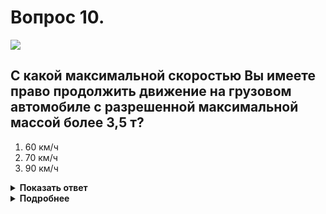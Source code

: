 # Вопрос 10.

![](https://s.drom.ru/i24228/pdd/tickets/2016/1543885418.jpg)

## С какой максимальной скоростью Вы имеете право продолжить движение на грузовом автомобиле с разрешенной максимальной массой более 3,5 т?

1. 60 км/ч
2. 70 км/ч
3. 90 км/ч

<details>
<summary><b>Показать ответ</b></summary>
Правильный ответ: 2
</details>
<details>
<summary><b>Подробнее</b></summary>
На участке дороги, обозначенном данным знаком (синий фон), не действуют пункты Правил, устанавливающие порядок движения в населённых пунктах. На грузовике, разрешённая максимальная масса которого более 3,5 т, можете продолжать движение со скоростью не более 70 км/ч.
(«Дорожные знаки», пункт 10.3 ПДД)
</details>